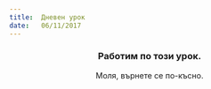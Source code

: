 ```yaml
---
title:  Дневен урок
date:   06/11/2017
---
```


### <center>Работим по този урок.</center>
<center>Моля, върнете се по-късно.</center>